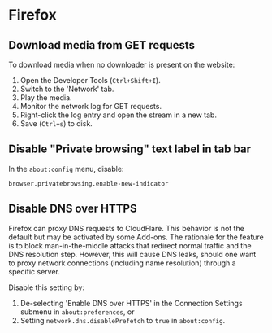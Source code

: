 # Firefox

## Download media from GET requests

To download media when no downloader is present on the website:

1. Open the Developer Tools (`Ctrl+Shift+I`).
2. Switch to the 'Network' tab.
3. Play the media.
4. Monitor the network log for GET requests.
5. Right-click the log entry and open the stream in a new tab.
6. Save (`Ctrl+s`) to disk.

## Disable "Private browsing" text label in tab bar

In the `about:config` menu, disable:
```
browser.privatebrowsing.enable-new-indicator
```

## Disable DNS over HTTPS

Firefox can proxy DNS requests to CloudFlare. This behavior is not the default
but may be activated by some Add-ons. The rationale for the feature is to block
man-in-the-middle attacks that redirect normal traffic and the DNS resolution
step. However, this will cause DNS leaks, should one want to proxy network
connections (including name resolution) through a specific server.

Disable this setting by:
1. De-selecting 'Enable DNS over HTTPS' in the Connection Settings submenu in
   `about:preferences`, or
2. Setting `network.dns.disablePrefetch` to `true` in `about:config`.
